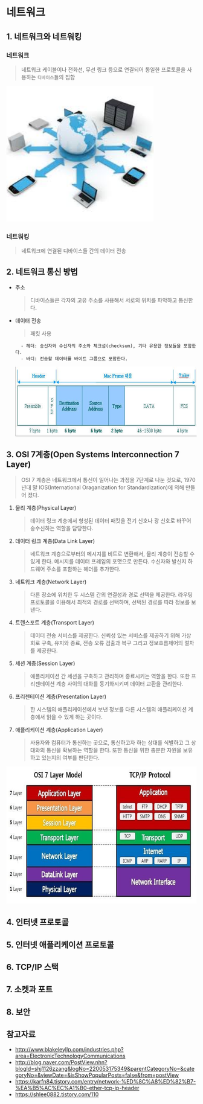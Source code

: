 # 네트워크

## 1. 네트워크와 네트워킹

### 네트워크
> 네트워크 케이블이나 전화선, 무선 링크 등으로 연결되어 동일한 프로토콜을 사용하는 `디바이스`들의 집합

<img src="../img/network.jpeg" width="390" height="360" />
    
### 네트워킹
> 네트워크에 연결된 디바이스들 간의 데이터 전송



## 2. 네트워크 통신 방법
- 주소  
    > 디바이스들은 각자의 고유 주소를 사용해서 서로의 위치를 파악하고 통신한다.
  
- 데이터 전송
    > 패킷 사용
    
        - 헤더: 송신자와 수신자의 주소와 체크섬(checksum), 기타 유용한 정보들을 포함한다.        
        - 바디: 전송할 데이터를 바이트 그룹으로 포함한다.
    
  <img src="../img/packet.jpeg" width="647" height="184" />



## 3. OSI 7계층(Open Systems Interconnection 7 Layer)
> OSI 7 계층은 네트워크에서 통신이 일어나는 과정을 7단계로 나눈 것으로, 1970년대 말 IOS(International Oraganization for Standardization)에 의해 만들어 졌다.

1. 물리 계층(Physical Layer)
    > 데이터 링크 계층에서 형성된 데이터 패킷을 전기 신호나 광 신호로 바꾸어 송수신하는 역할을 담당한다.
   
2. 데이터 링크 계층(Data Link Layer)
    > 네트워크 계층으로부터의 메시지를 비트로 변환해서, 물리 계층이 전송할 수 있게 한다. 
    메시지를 데이터 프레임의 포맷으로 만든다. 
    수신자와 발신지 하드웨어 주소를 포함하는 헤더를 추가한다.

3. 네트워크 계층(Network Layer)
    > 다른 장소에 위치한 두 시스템 간의 연결성과 경로 선택을 제공한다. 라우팅 프로토콜을 이용해서 최적의 경로를 선택하며, 선택된 경로를 따라 정보를 보낸다.
  
4. 트랜스포트 계층(Transport Layer)
    > 데이터 전송 서비스를 제공한다. 신뢰성 있는 서비스를 제공하기 위해 가상 회로 구축, 유지와 종료, 전송 오류 검출과 복구 그리고 정보흐름제어의 절차를 제공한다.

5. 세션 계층(Session Layer)
    > 애플리케이션 간 세션을 구축하고 관리하며 종료시키는 역할을 한다. 또한 프리젠테이션 계층 사이의 대화를 동기화시키며 데이터 교환을 관리한다.

6. 프리젠테이션 계층(Presentation Layer)
    > 한 시스템의 애플리케이션에서 보낸 정보를 다른 시스템의 애플리케이션 계층에서 읽을 수 있게 하는 곳이다.

7. 애플리케이션 계층(Application Layer)
    > 사용자와 컴퓨터가 통신하는 곳으로, 통신하고자 하는 상대를 식별하고 그 상대와의 통신을 확보하는 역할을 한다. 또한 통신을 위한 충분한 자원을 보유하고 있는지의 여부를 판단한다.

<img src="../img/osi_7layer.jpeg" width="721" height="364" />



## 4. 인터넷 프로토콜


## 5. 인터넷 애플리케이션 프로토콜


## 6. TCP/IP 스택


## 7. 소켓과 포트


## 8. 보안


## 참고자료
* http://www.blakeleyllp.com/industries.php?area=ElectronicTechnologyCommunications
* http://blog.naver.com/PostView.nhn?blogId=shj1126zzang&logNo=220053175349&parentCategoryNo=&categoryNo=&viewDate=&isShowPopularPosts=false&from=postView
* https://karfn84.tistory.com/entry/network-%ED%8C%A8%ED%82%B7-%EA%B5%AC%EC%A1%B0-ether-tcp-ip-header
* https://shlee0882.tistory.com/110
